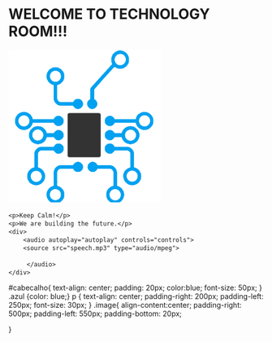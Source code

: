 <!DOCTYPE html>
<html lang="pt-br">
<head>
	<title>WELCOME TO TECHNOLOGY ROOM</title>
	<meta charset="utf-8">
	<link rel="stylesheet" type="text/css" href="estilo.css">
</head>
<body>
	<div>
		<h1 id="cabecalho">WELCOME TO TECHNOLOGY ROOM!!!</h1>
	</div>
	<div class="image"> <img src="logo.png" width="300px">	 </div>

	<p>Keep Calm!</p>
	<p>We are building the future.</p>
	<div>
		<audio autoplay="autoplay" controls="controls">
		<source src="speech.mp3" type="audio/mpeg">
			
		 </audio>
	</div>
</body>
</html> 

#cabecalho{
	text-align: center;
	padding: 20px;
	color:blue;
	font-size: 50px;
}
.azul {color: blue;}
p {
	text-align: center;
	padding-right: 200px;
	padding-left: 250px;
	font-size: 30px;
}
.image{ 
	align-content:center;
	padding-right: 500px;
	padding-left: 550px;
	padding-bottom: 20px;

}

